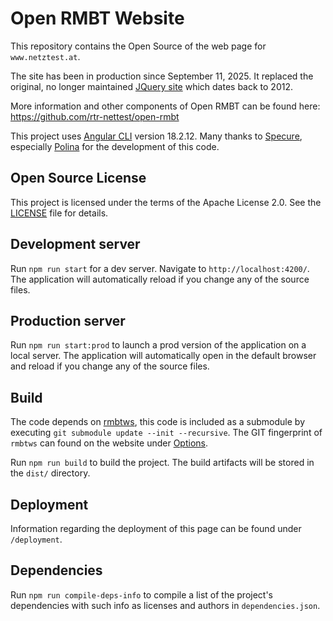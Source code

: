 # Open RMBT Website

This repository contains the Open Source of the web page for `www.netztest.at`.

The site has been in production since September 11, 2025. It replaced the original, no longer maintained
[JQuery site](https://github.com/rtr-nettest/open-rmbt-website/tree/jquerysite) which dates back to 2012.

More information and other components of Open RMBT can be found here: https://github.com/rtr-nettest/open-rmbt

This project uses [Angular CLI](https://github.com/angular/angular-cli) version 18.2.12. Many thanks to
[Specure](https://specure.com/), especially [Polina](https://github.com/polylina) for the development of this code.

## Open Source License

This project is licensed under the terms of the Apache License 2.0. See the [LICENSE](LICENSE.txt) file for details.

## Development server

Run `npm run start` for a dev server. Navigate to `http://localhost:4200/`. The application will automatically reload if you change any of the source files.

## Production server

Run `npm run start:prod` to launch a prod version of the application on a local server. The application will automatically open in the default browser and reload if you change any of the source files.

## Build

The code depends on  [rmbtws](https://github.com/rtr-nettest/rmbtws), this code is included as a submodule by executing
`git submodule update --init --recursive`. The GIT fingerprint of `rmbtws` can found on the website under [Options](https://www.netztest.at/en/options).

Run `npm run build` to build the project. The build artifacts will be stored in the `dist/` directory.

## Deployment

Information regarding the deployment of this page can be found under `/deployment`.

## Dependencies

Run `npm run compile-deps-info` to compile a list of the project's dependencies with such info as licenses and authors in `dependencies.json`.
